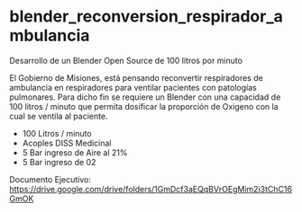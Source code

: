 # blender_reconversion_respirador_ambulancia
Desarrollo de un Blender Open Source de 100 litros por minuto


El Gobierno de Misiones, está pensando reconvertir respiradores de ambulancia en respiradores para ventilar pacientes con patologías pulmonares. Para dicho fin se requiere un Blender con una capacidad de 100 litros / minuto que permita dosificar la proporción de Oxigeno con la cual se ventila al paciente.

- 100 Litros / minuto
- Acoples DISS Medicinal
- 5 Bar ingreso de Aire al 21%
- 5 Bar ingreso de 02

Documento Ejecutivo: https://drive.google.com/drive/folders/1GmDcf3aEQqBVrOEgMim2i3tChC16GmOK

